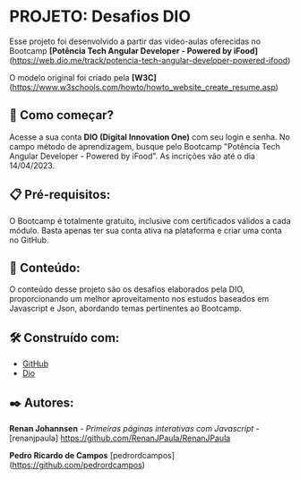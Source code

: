 
# PROJETO: Desafios DIO

Esse projeto foi desenvolvido a partir das video-aulas oferecidas no Bootcamp **[Potência Tech Angular Developer - Powered by iFood]** (https://web.dio.me/track/potencia-tech-angular-developer-powered-ifood)

O modelo original foi criado pela **[W3C]**(https://www.w3schools.com/howto/howto_website_create_resume.asp)

## 🚀 Como começar?
Acesse a sua conta **DIO (Digital Innovation One)** com seu login e senha. No campo método de aprendizagem, busque pelo Bootcamp "Potência Tech Angular Developer - Powered by iFood". As incrições vão até o dia 14/04/2023. 

## 📋 Pré-requisitos:
O Bootcamp é totalmente gratuito, inclusive com certificados válidos a cada módulo. Basta apenas ter sua conta ativa na plataforma e criar uma conta no GitHub. 

## 🔎 Conteúdo:
O conteúdo desse projeto são os desafios elaborados pela DIO, proporcionando um melhor aproveitamento nos estudos baseados em Javascript e Json, abordando temas pertinentes ao Bootcamp.


## 🛠️ Construído com:
* [GitHub](https://github.com/)
* [Dio](https://web.dio.me/)

## ✒️ Autores:

**Renan Johannsen** - *Primeiras páginas interativas com Javascript* - [renanjpaula] 
https://github.com/RenanJPaula/RenanJPaula


**Pedro Ricardo de Campos** [pedrordcampos]
(https://github.com/pedrordcampos)
